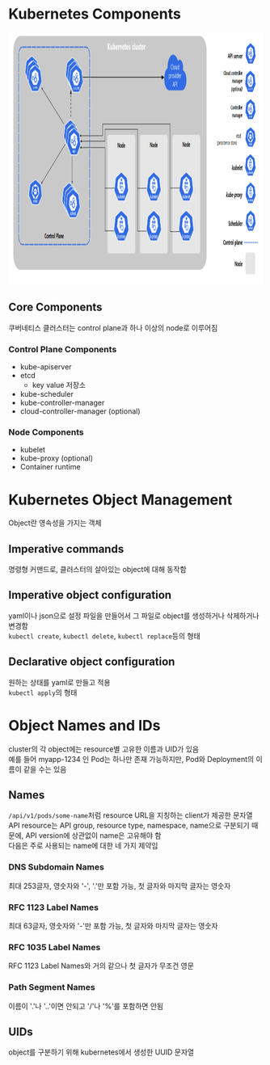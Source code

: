# Kubernetes Components
<img src = "https://github.com/eomhs/TIL/blob/main/figures/k8s_overview.png" width="800" height="500"/>   

## Core Components
쿠버네티스 클러스터는 control plane과 하나 이상의 node로 이루어짐
### Control Plane Components
- kube-apiserver
- etcd
    - key value 저장소
- kube-scheduler
- kube-controller-manager
- cloud-controller-manager (optional)
### Node Components
- kubelet
- kube-proxy (optional)
- Container runtime

# Kubernetes Object Management
Object란 영속성을 가지는 객체
## Imperative commands
명령형 커맨드로, 클러스터의 살아있는 object에 대해 동작함
## Imperative object configuration
yaml이나 json으로 설정 파일을 만들어서 그 파일로 object를 생성하거나 삭제하거나 변경함    
`kubectl create`, `kubectl delete`, `kubectl replace`등의 형태
## Declarative object configuration 
원하는 상태를 yaml로 만들고 적용      
`kubectl apply`의 형태

# Object Names and IDs
cluster의 각 object에는 resource별 고유한 이름과 UID가 있음  
예를 들어 myapp-1234 인 Pod는 하나만 존재 가능하지만, Pod와 Deployment의 이름이 같을 수는 있음
## Names
`/api/v1/pods/some-name`처럼 resource URL을 지칭하는 client가 제공한 문자열  
API resource는 API group, resource type, namespace, name으로 구분되기 때문에, API version에 상관없이 name은 고유해야 함    
다음은 주로 사용되는 name에 대한 네 가지 제약임
### DNS Subdomain Names
최대 253글자, 영숫자와 '-', '.'만 포함 가능, 첫 글자와 마지막 글자는 영숫자
### RFC 1123 Label Names
최대 63글자, 영숫자와 '-'만 포함 가능, 첫 글자와 마지막 글자는 영숫자
### RFC 1035 Label Names
RFC 1123 Label Names와 거의 같으나 첫 글자가 무조건 영문 
### Path Segment Names 
이름이 '.'나 '..'이면 안되고 '/'나 '%'를 포함하면 안됨
## UIDs
object를 구분하기 위해 kubernetes에서 생성한 UUID 문자열


